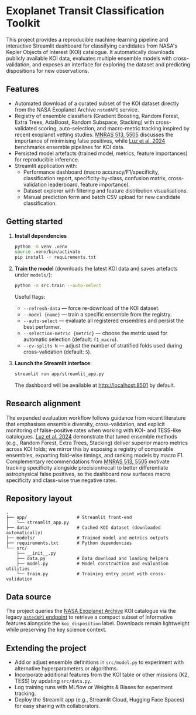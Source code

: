 # Exoplanet Transit Classification Toolkit

This project provides a reproducible machine-learning pipeline and interactive Streamlit dashboard for classifying candidates from NASA's Kepler Objects of Interest (KOI) catalogue. It automatically downloads publicly available KOI data, evaluates multiple ensemble models with cross-validation, and exposes an interface for exploring the dataset and predicting dispositions for new observations.

## Features

- Automated download of a curated subset of the KOI dataset directly from the NASA Exoplanet Archive `nstedAPI` service.
- Registry of ensemble classifiers (Gradient Boosting, Random Forest, Extra Trees, AdaBoost, Random Subspace, Stacking) with cross-validated scoring, auto-selection, and macro-metric tracking inspired by recent exoplanet vetting studies. [MNRAS 513, 5505](https://academic.oup.com/mnras/article/513/4/5505/6472249) discusses the importance of minimising false positives, while [Luz et al. 2024](https://www.mdpi.com/2079-9292/13/19/3950) benchmarks ensemble pipelines for KOI data.
- Persisted model artefacts (trained model, metrics, feature importances) for reproducible inference.
- Streamlit application with:
  - Performance dashboard (macro accuracy/F1/specificity, classification report, specificity-by-class, confusion matrix, cross-validation leaderboard, feature importance).
  - Dataset explorer with filtering and feature distribution visualisations.
  - Manual prediction form and batch CSV upload for new candidate classification.

## Getting started

1. **Install dependencies**

   ```bash
   python -m venv .venv
   source .venv/bin/activate
   pip install -r requirements.txt
   ```

2. **Train the model** (downloads the latest KOI data and saves artefacts under `models/`):

   ```bash
   python -m src.train --auto-select
   ```

   Useful flags:

   - `--refresh-data` — force re-download of the KOI dataset.
   - `--model {name}` — train a specific ensemble from the registry.
   - `--auto-select` — evaluate all registered ensembles and persist the best performer.
   - `--selection-metric {metric}` — choose the metric used for automatic selection (default: `f1_macro`).
   - `--cv-splits N` — adjust the number of stratified folds used during cross-validation (default: `5`).

3. **Launch the Streamlit interface**:

   ```bash
   streamlit run app/streamlit_app.py
   ```

   The dashboard will be available at <http://localhost:8501> by default.

## Research alignment

The expanded evaluation workflow follows guidance from recent literature that emphasises ensemble diversity, cross-validation, and explicit monitoring of false-positive rates when working with KOI- and TESS-like catalogues. [Luz et al. 2024](https://www.mdpi.com/2079-9292/13/19/3950) demonstrate that tuned ensemble methods (e.g., Random Forest, Extra Trees, Stacking) deliver superior macro metrics across KOI folds; we mirror this by exposing a registry of comparable ensembles, exporting fold-wise timings, and ranking models by macro F1. Complementary recommendations from [MNRAS 513, 5505](https://academic.oup.com/mnras/article/513/4/5505/6472249) motivate tracking specificity alongside precision/recall to better differentiate astrophysical false positives, so the dashboard now surfaces macro specificity and class-wise true negative rates.

## Repository layout

```
.
├── app/                   # Streamlit front-end
│   └── streamlit_app.py
├── data/                  # Cached KOI dataset (downloaded automatically)
├── models/                # Trained model and metrics outputs
├── requirements.txt       # Python dependencies
└── src/
    ├── __init__.py
    ├── data.py            # Data download and loading helpers
    ├── model.py           # Model construction and evaluation utilities
    └── train.py           # Training entry point with cross-validation
```

## Data source

The project queries the [NASA Exoplanet Archive](https://exoplanetarchive.ipac.caltech.edu/) KOI catalogue via the legacy [`nstedAPI` endpoint](https://exoplanetarchive.ipac.caltech.edu/docs/program_interfaces.html#nstead) to retrieve a compact subset of informative features alongside the `koi_disposition` label. Downloads remain lightweight while preserving the key science context.

## Extending the project

- Add or adjust ensemble definitions in `src/model.py` to experiment with alternative hyperparameters or algorithms.
- Incorporate additional features from the KOI table or other missions (K2, TESS) by updating `src/data.py`.
- Log training runs with MLflow or Weights & Biases for experiment tracking.
- Deploy the Streamlit app (e.g., Streamlit Cloud, Hugging Face Spaces) for easy sharing with collaborators.
